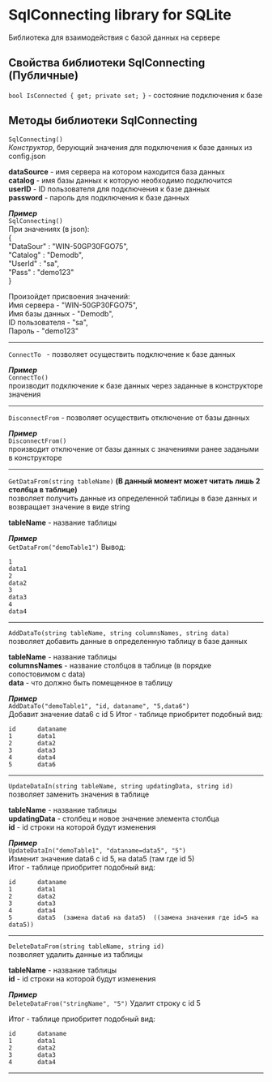 # SqlConnecting library for SQLite
Библиотека для взаимодействия с базой данных на сервере

## Свойства библиотеки SqlConnecting (Публичные)

```bool IsConnected { get; private set; }``` - состояние подключения к базе

## Методы библиотеки SqlConnecting
```SqlConnecting()```   
*Конструктор*, берующий значения для подключения к базе данных из config.json

**dataSource** -  имя сервера на котором находится база данных  
**catalog** - имя базы данных к которую необходимо подключится   
**userID** - ID пользователя для подключения к базе данных  
**password** - пароль для подключения к базе данных  

***Пример***        
```SqlConnecting()```   
При значениях (в json):     
{   
    "DataSour" : "WIN-50GP30FGO75",  
    "Catalog" : "Demodb",   
    "UserId" : "sa",    
    "Pass" : "demo123"  
}   
    
Произойдет присвоения значений:     
Имя сервера - "WIN-50GP30FGO75",    
Имя базы данных - "Demodb",     
ID пользователя - "sa",     
Пароль - "demo123"  

---

```ConnectTo ``` - позволяет осуществить подключение к базе данных

***Пример***        
```ConnectTo()```    
производит подключение к базе данных через заданные в конструкторе значения 

---    

```DisconnectFrom``` -  позволяет осуществить отключение от базы данных  

***Пример***    
```DisconnectFrom()```  
производит отключение от базы данных с значениями ранее задаными в конструкторе

---

```GetDataFrom(string tableName)```  **(В данный момент может читать лишь 2 столбца в таблице)**     
позволяет получить данные из определенной таблицы в базе данных и возвращает значение в виде string 

**tableName** - название таблицы         

***Пример***      
```GetDataFrom("demoTable1")``` 
Вывод:
```
1
data1
2
data2
3
data3
4
data4
```

---

```AddDataTo(string tableName, string columnsNames, string data)```  
позволяет добавить данные в определенную таблицу в базе данных

**tableName** - название таблицы                                      
**columnsNames** - название столбцов в таблице (в порядке сопостовимом с data)                                 
**data** - что должно быть помещенное в таблицу                                     

***Пример***      
```AddDataTo("demoTable1", "id, dataname", "5,data6")```  
Добавит значение data6 с id 5
Итог - таблице приобритет подобный вид:

```
id      dataname
1       data1
2       data2
3       data3
4       data4
5       data6
```

---

```UpdateDataIn(string tableName, string updatingData, string id)```  
позволяет заменить значения в таблице

**tableName** - название таблицы                                    
**updatingData** -  столбец и новое значение элемента столбца                           
**id** - id строки на которой будут изменения           

***Пример***      
```UpdateDataIn("demoTable1", "dataname=data5", "5")```  
Изменит значение data6 с id 5, на data5 (там где id 5)  
Итог - таблице приобритет подобный вид:
```
id      dataname
1       data1
2       data2
3       data3
4       data4
5       data5  (замена data6 на data5)  ((замена значения где id=5 на data5))
```
---

```DeleteDataFrom(string tableName, string id)```  
позволяет удалить данные из таблицы

**tableName** - название таблицы                    
**id** - id строки на которой будут изменения           

***Пример***      
```DeleteDataFrom("stringName", "5")```
Удалит строку с id 5

Итог - таблице приобритет подобный вид:
```
id      dataname
1       data1
2       data2
3       data3
4       data4
```
---